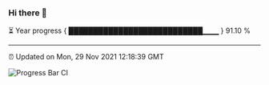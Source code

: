 ### Hi there 👋

⏳ Year progress { ███████████████████████████▁▁▁ } 91.10 %

---

⏰ Updated on Mon, 29 Nov 2021 12:18:39 GMT

![Progress Bar CI](https://github.com/liununu/liununu/workflows/Progress%20Bar%20CI/badge.svg)
